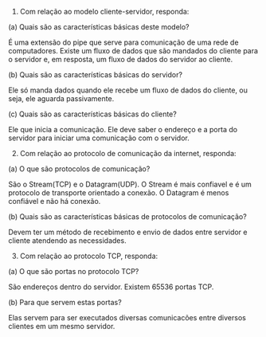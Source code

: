 1. Com relação ao modelo cliente-servidor, responda:

(a) Quais são as características básicas deste modelo?

É uma extensão do pipe que serve para comunicação de uma rede de computadores. Existe um fluxo de dados que são mandados do cliente para o servidor e, em resposta, um fluxo de dados do servidor ao cliente.

(b) Quais são as características básicas do servidor?

Ele só manda dados quando ele recebe um fluxo de dados do cliente, ou seja, ele aguarda passivamente.

(c) Quais são as características básicas do cliente?

Ele que inicia a comunicação. Ele deve saber o endereço e a porta do servidor para iniciar uma comunicação com o servidor.

2.  Com relação ao protocolo de comunicação da internet, responda:

(a) O que são protocolos de comunicação?

São o Stream(TCP) e o Datagram(UDP). O Stream é mais confiavel e é um protocolo de transporte orientado a conexão. O Datagram é menos confiável e não há conexão.

(b) Quais são as características básicas de protocolos de comunicação?

Devem ter um método de recebimento e envio de dados entre servidor e cliente atendendo as necessidades.

3. Com relação ao protocolo TCP, responda:

(a) O que são portas no protocolo TCP?

São endereços dentro do servidor. Existem 65536 portas TCP.

(b) Para que servem estas portas?

Elas servem para ser executados diversas comunicacões entre diversos clientes em um mesmo servidor.

